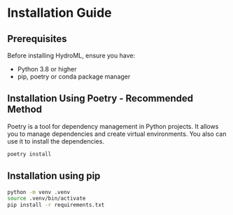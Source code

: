 # Installation Guide

## Prerequisites

Before installing HydroML, ensure you have:
- Python 3.8 or higher
- pip, poetry or conda package manager


## Installation Using Poetry - Recommended Method

Poetry is a tool for dependency management in Python projects. It allows you to manage dependencies and create virtual environments. You also can use it to install the dependencies. 

```bash
poetry install
```

## Installation using pip

```bash
python -m venv .venv
source .venv/bin/activate
pip install -r requirements.txt
```






